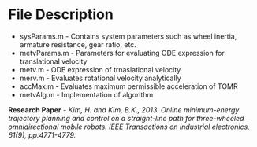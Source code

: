# File Description

* sysParams.m - Contains system parameters such as wheel inertia, armature resistance, gear ratio, etc.
* metvParams.m - Parameters for evaluating ODE expression for translational velocity
* metv.m - ODE expression of trnaslational velocity
* merv.m - Evaluates rotational velocity analytically
* accMax.m - Evaluates maximum permissible acceleration of TOMR
* metvAlg.m - Implementation of algorithm

**Research Paper** - 
*Kim, H. and Kim, B.K., 2013. Online minimum-energy trajectory planning and control on a straight-line path for three-wheeled omnidirectional mobile robots. 
IEEE Transactions on industrial electronics, 61(9), pp.4771-4779.*
